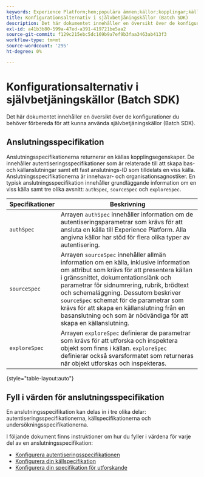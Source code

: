 ```yaml
---
keywords: Experience Platform;hem;populära ämnen;källor;kopplingar;källkopplingar;källor sdk;sdk;SDK
title: Konfigurationsalternativ i självbetjäningskällor (Batch SDK)
description: Det här dokumentet innehåller en översikt över de konfigurationer du behöver förbereda för att kunna använda självbetjäningskällor (Batch SDK).
exl-id: a41b3b80-599a-47ed-a391-419721be5aa2
source-git-commit: f129c215ebc5dc169b9a7ef9b3faa3463ab413f3
workflow-type: tm+mt
source-wordcount: '295'
ht-degree: 0%

---
```


# Konfigurationsalternativ i självbetjäningskällor (Batch SDK)

Det här dokumentet innehåller en översikt över de konfigurationer du behöver förbereda för att kunna använda självbetjäningskällor (Batch SDK).

## Anslutningsspecifikation

Anslutningsspecifikationerna returnerar en källas kopplingsegenskaper. De innehåller autentiseringsspecifikationer som är relaterade till att skapa bas- och källanslutningar samt ett fast anslutnings-ID som tilldelats en viss källa. Anslutningsspecifikationerna är innehavar- och organisationsagnostiker. En typisk anslutningsspecifikation innehåller grundläggande information om en viss källa samt tre olika avsnitt: `authSpec`, `sourceSpec` och `exploreSpec`.

| Specifikationer | Beskrivning |
| --- | --- |
| `authSpec` | Arrayen `authSpec` innehåller information om de autentiseringsparametrar som krävs för att ansluta en källa till Experience Platform. Alla angivna källor har stöd för flera olika typer av autentisering. |
| `sourceSpec` | Arrayen `sourceSpec` innehåller allmän information om en källa, inklusive information om attribut som krävs för att presentera källan i gränssnittet, dokumentationslänk och parametrar för sidnumrering, rubrik, brödtext och schemaläggning. Dessutom beskriver `sourceSpec` schemat för de parametrar som krävs för att skapa en källanslutning från en basanslutning och som är nödvändiga för att skapa en källanslutning. |
| `exploreSpec` | Arrayen `exploreSpec` definierar de parametrar som krävs för att utforska och inspektera objekt som finns i källan. `exploreSpec` definierar också svarsformatet som returneras när objekt utforskas och inspekteras. |

{style="table-layout:auto"}

## Fyll i värden för anslutningsspecifikation

En anslutningsspecifikation kan delas in i tre olika delar: autentiseringsspecifikationerna, källspecifikationerna och undersökningsspecifikationerna.

I följande dokument finns instruktioner om hur du fyller i värdena för varje del av en anslutningsspecifikation:

* [Konfigurera autentiseringsspecifikationen](./authspec.md)
* [Konfigurera din källspecifikation](./sourcespec.md)
* [Konfigurera din specifikation för utforskande](./explorespec.md)
